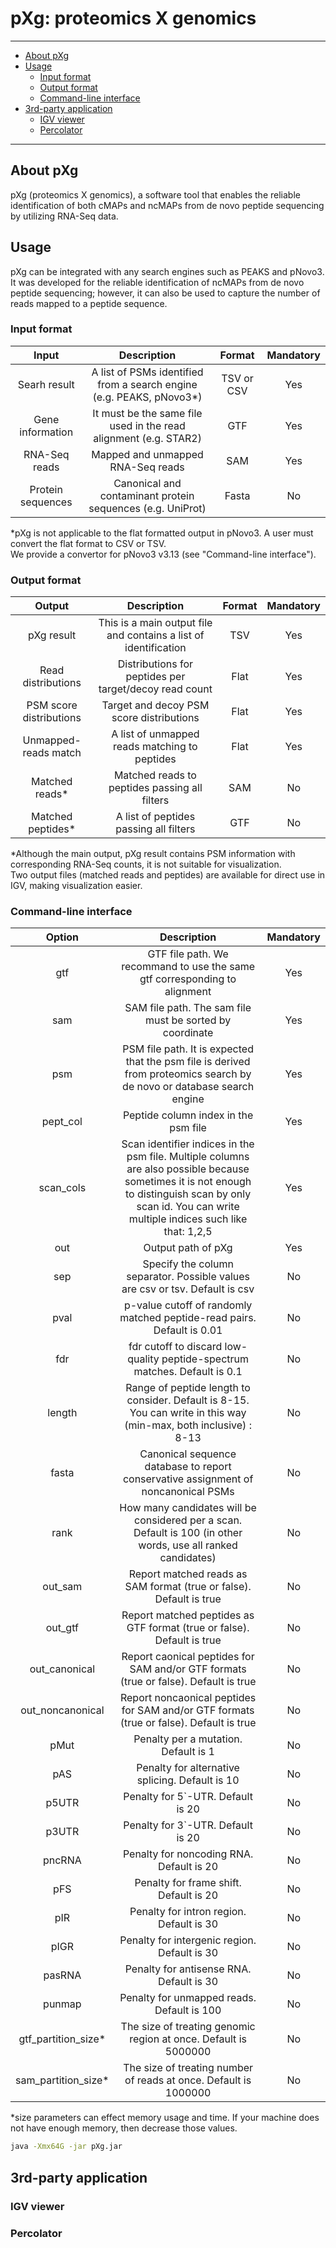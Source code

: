 # pXg: proteomics X genomics
---
- [About pXg](#about-pxg)
- [Usage](#usage)
  - [Input format](#input-format)
  - [Output format](#output-format)
  - [Command-line interface](#command-line-interface)
- [3rd-party application](#3rd-party-application)
  - [IGV viewer](#igv-viewer)
  - [Percolator](#percolator)
---

## About pXg

pXg (proteomics X genomics), a software tool that enables the reliable identification of both cMAPs and ncMAPs from de novo peptide sequencing by utilizing RNA-Seq data.
<br>

## Usage
pXg can be integrated with any search engines such as PEAKS and pNovo3. 
It was developed for the reliable identification of ncMAPs from de novo peptide sequencing; however, it can also be used to capture the number of reads mapped to a peptide sequence.
### Input format
|Input    | Description    | Format    | Mandatory   |
| :---:   | :---:       | :---:     | :---:       |
| Searh result       | A list of PSMs identified from a search engine (e.g. PEAKS, pNovo3*)     | TSV or CSV | Yes   |
| Gene information   | It must be the same file used in the read alignment (e.g. STAR2)         | GTF        | Yes   |
| RNA-Seq reads      | Mapped and unmapped RNA-Seq reads                                        | SAM        | Yes   |
| Protein sequences  | Canonical and contaminant protein sequences (e.g. UniProt)               | Fasta      | No    |

*pXg is not applicable to the flat formatted output in pNovo3. A user must convert the flat format to CSV or TSV.<br>
 We provide a convertor for pNovo3 v3.13 (see "Command-line interface").
### Output format
|Output    | Description    | Format   | Mandatory   |
| :---:   | :---:       | :---:     | :---:       |
| pXg result              | This is a main output file and contains a list of identification         | TSV         | Yes   |
| Read distributions      | Distributions for peptides per target/decoy read count                   | Flat        | Yes   |
| PSM score distributions | Target and decoy PSM score distributions                                 | Flat        | Yes   |
| Unmapped-reads match    | A list of unmapped reads matching to peptides                            | Flat        | Yes   |
| Matched reads*          | Matched reads to peptides passing all filters                            | SAM         | No    |
| Matched peptides*       | A list of peptides passing all filters                                   | GTF         | No    |

*Although the main output, pXg result contains PSM information with corresponding RNA-Seq counts, it is not suitable for visualization. <br>
 Two output files (matched reads and peptides) are available for direct use in IGV, making visualization easier.
### Command-line interface

|Option    | Description    | Mandatory   |
| :---:   | :---:       | :---:     |
| gtf       | GTF file path. We recommand to use the same gtf corresponding to alignment |Yes   |
| sam       | SAM file path. The sam file must be sorted by coordinate |Yes   |
| psm       | PSM file path. It is expected that the psm file is derived from proteomics search by de novo or database search engine |Yes   |
| pept_col       | Peptide column index in the psm file |Yes   |
| scan_cols       | Scan identifier indices in the psm file. Multiple columns are also possible because sometimes it is not enough to distinguish scan by only scan id. You can write multiple indices such like that: 1,2,5 |Yes   |
| out       | Output path of pXg |Yes   |
| sep       | Specify the column separator. Possible values are csv or tsv. Default is csv |No   |
| pval       | p-value cutoff of randomly matched peptide-read pairs. Default is 0.01 |No   |
| fdr       | fdr cutoff to discard low-quality peptide-spectrum matches. Default is 0.1 |No   |
| length       | Range of peptide length to consider. Default is 8-15. You can write in this way (min-max, both inclusive) : 8-13 |No   |
| fasta       | Canonical sequence database to report conservative assignment of noncanonical PSMs |No   |
| rank       | How many candidates will be considered per a scan. Default is 100 (in other words, use all ranked candidates) |No   |
| out_sam       | Report matched reads as SAM format (true or false). Default is true |No   |
| out_gtf       | Report matched peptides as GTF format (true or false). Default is true |No   |
| out_canonical       | Report caonical peptides for SAM and/or GTF formats (true or false). Default is true |No   |
| out_noncanonical       | Report noncaonical peptides for SAM and/or GTF formats (true or false). Default is true |No   |
| pMut       | Penalty per a mutation. Default is 1 |No   |
| pAS       | Penalty for alternative splicing. Default is 10 |No   |
| p5UTR       | Penalty for 5`-UTR. Default is 20 |No   |
| p3UTR       | Penalty for 3`-UTR. Default is 20 |No   |
| pncRNA       | Penalty for noncoding RNA. Default is 20 |No   |
| pFS       | Penalty for frame shift. Default is 20 |No   |
| pIR       | Penalty for intron region. Default is 30 |No   |
| pIGR       | Penalty for intergenic region. Default is 30 |No   |
| pasRNA       | Penalty for antisense RNA. Default is 30 |No   |
| punmap       | Penalty for unmapped reads. Default is 100 |No   |
| gtf_partition_size*       | The size of treating genomic region at once. Default is 5000000 |No   |
| sam_partition_size*       | The size of treating number of reads at once. Default is 1000000 |No   |

*size parameters can effect memory usage and time. If your machine does not have enough memory, then decrease those values.
```bash
java -Xmx64G -jar pXg.jar 
```
## 3rd-party application
### IGV viewer
### Percolator

